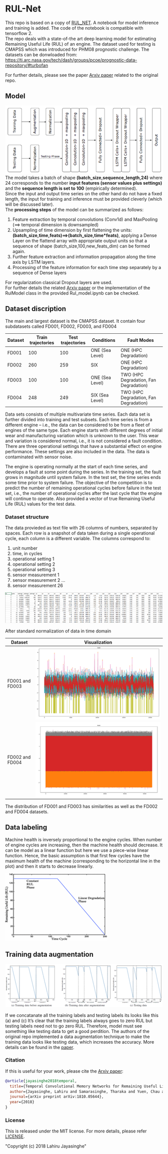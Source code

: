 # RUL-Net
This repo is based on a copy of [RUL_NET](https://github.com/LahiruJayasinghe/RUL-Net). A notebook for model inference and training is added.
The code of the notebook is compatible with tensorflow 2.
<br>
The repo deals with a state-of-the art deep learning model for estimating Remaining Useful Life (RUL) of an engine.
The dataset used for testing is CMAPSS which was introduced for PHM08 prognostic challenge.
The datasets can be donwloaded from: https://ti.arc.nasa.gov/tech/dash/groups/pcoe/prognostic-data-repository/#turbofan 

For further details, please see the paper [Arxiv paper](https://arxiv.org/pdf/1810.05644.pdf) related to the original repo.

## Model
![Screenshot](screenshots/system_model.PNG)
<br>
The model takes a batch of shape **(batch_size,sequence_length,24)** where 24 corresponds to the number **input features (sensor values plus settings)** and the **sequence length is set to 100** (empirically determined).
<br>
Since the input and output time series on the other hand do not have a fixed length, the input for training and inference must be provided cleverly (which will be discussed later).
<br>
The **processing steps** of the model can be summarized as follows:
<br>

1. Feature extraction by temporal convolutions (Conv1d) and MaxPooling (==> temporal dimension is downsampled)
2. Upsampling of time dimension by first flattening the units:
**(batch_size,time,feats)==>(batch_size,time*feats)**,
applying a Dense Layer on the flattend array with appropriate output units so that a sequence of shape (batch_size,100,new_feats_dim) can be formed again.
3. Further feature extraction and information propagation along the time axis by LSTM layers.
4. Processing of the feature information for each time step separately by a sequence of Dense layers


For regularization classical Dropout layers are used.
<br>
For further details the related [Arxiv paper](https://arxiv.org/pdf/1810.05644.pdf) or the implementation of the RulModel class in the provided Rul_model.ipynb can be checked.


## Dataset discription
The main and largest dataset is the CMAPSS dataset. It contain four subdatasets called FD001, FD002, FD003, and FD004

| Dataset | Train trajectories | Test trajectories | Conditions | Fault Modes |
| ------- | ------------------ | ----------------- | ---------- | ----------- |
| FD001 | 100 | 100 | ONE (Sea Level) | ONE (HPC Degradation) |
| FD002 | 260 | 259 | SIX | ONE (HPC Degradation) |
| FD003 | 100 | 100 | ONE (Sea Level) | TWO (HPC Degradation, Fan Degradation) |
| FD004 | 248 | 249 | SIX (Sea Level) | TWO (HPC Degradation, Fan Degradation) |

Data sets consists of multiple multivariate time series. Each data set is further divided into training and test subsets. Each time series is from a different engine – i.e., the data can be considered to be from a fleet of engines of the same type. Each engine starts with different degrees of initial wear and manufacturing variation which is unknown to the user. This wear and variation is considered normal, i.e., it is not considered a fault condition. There are three operational settings that have a substantial effect on engine performance. These settings are also included in the data. The data is contaminated with sensor noise.

The engine is operating normally at the start of each time series, and develops a fault at some point during the series. In the training set, the fault grows in magnitude until system failure. In the test set, the time series ends some time prior to system failure. The objective of the competition is to predict the number of remaining operational cycles before failure in the test set, i.e., the number of operational cycles after the last cycle that the engine will continue to operate. Also provided a vector of true Remaining Useful Life (RUL) values for the test data.

### Dataset structure 

The data provieded as text file with 26 columns of numbers, separated by spaces. Each row is a snapshot of data taken during a single operational cycle, each column is a different variable. The columns correspond to:
1)	unit number
2)	time, in cycles
3)	operational setting 1
4)	operational setting 2
5)	operational setting 3
6)	sensor measurement  1
7)	sensor measurement  2
...
26)	sensor measurement  26

![Screenshot](screenshots/CMAPSSData_snapshot.PNG)

After standard normalization of data in time domain 

| Dataset | Visualization |
| ------- | --------------|
| FD001 and FD003| ![Screenshot](screenshots/training_data_plot0103.PNG) |
| FD002 and FD004| ![Screenshot](screenshots/training_data_plot0204.PNG) |

The distribution of FD001 and FD003 has similarities as well as the FD002 and FD004 datasets.
## Data labeling
Machine health is inversely proportional to the engine cycles. 
When number of engine cycles are increasing, then the machine health should decrease. 
It can be model as a linear function but here we use a piece-wise linear function. 
Hence, the basic assumption is that first few cycles have the maximum health of the machine (corresponding to the 
horizontal line in the plot) and then it starts to decrease linearly.  
  
![Screenshot](screenshots/piece-wise.gif)
## Training data augmentation

![Screenshot](screenshots/data_augmentation.PNG)

If we concatanate all the training labels and testing labels its looks like this (a) and (c)
It’s clear that the training labels always goes to zero RUL but testing labels need not to go zero RUL. 
Therefore, model must see something like testing data to get a good perdition. 
The authors of the original repo implemented a data augmentation technique to make the training data looks like testing data, which increases the accuracy. 
More details can be found in the [paper](https://arxiv.org/pdf/1810.05644.pdf).

### Citation

If this is useful for your work, please cite the [Arxiv paper](https://arxiv.org/pdf/1810.05644.pdf):

```bibtex
@article{jayasinghe2018temporal,
  title={Temporal Convolutional Memory Networks for Remaining Useful Life Estimation of Industrial Machinery},
  author={Jayasinghe, Lahiru and Samarasinghe, Tharaka and Yuen, Chau and Ge, Shuzhi Sam},
  journal={arXiv preprint arXiv:1810.05644},
  year={2018}
}
```
### License
This is released under the MIT license. For more details, please refer
[LICENSE](https://github.com/LahiruJayasinghe/RUL-Net/blob/master/LICENSE).

"Copyright (c) 2018 Lahiru Jayasinghe"
